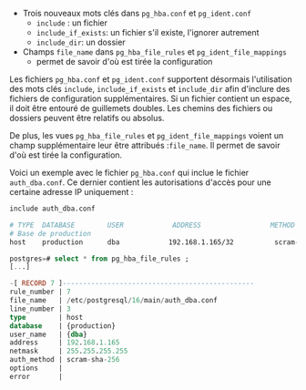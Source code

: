 <!--
Les sources pour ce sujet sont :

* https://git.postgresql.org/gitweb/?p=postgresql.git;a=commit;h=a54b658ce77b6705eb1f997b416c2e820a77946c

Discussion :

* https://postgr.es/m/20220223045959.35ipdsvbxcstrhya@jrouhaud

-->

<div class="slide-content">

  * Trois nouveaux mots clés dans `pg_hba.conf` et `pg_ident.conf`
    + `include` : un fichier
    + `include_if_exists`: un fichier s'il existe, l'ignorer autrement
    + `include_dir`: un dossier
  * Champs `file_name` dans `pg_hba_file_rules` et `pg_ident_file_mappings`
    + permet de savoir d'où est tirée la configuration
</div>

<div class="notes">

Les fichiers `pg_hba.conf` et `pg_ident.conf` supportent désormais l'utilisation
des mots clés `include`, `include_if_exists` et `include_dir` afin d'inclure des
fichiers de configuration supplémentaires. Si un fichier contient un espace, il
doit être entouré de guillemets doubles. Les chemins des fichiers ou dossiers
peuvent être relatifs ou absolus.

De plus, les vues `pg_hba_file_rules` et `pg_ident_file_mappings` voient un
champ supplémentaire leur être attribués :`file_name`. Il permet de savoir d'où
est tirée la configuration.

Voici un exemple avec le fichier `pg_hba.conf` qui inclue le fichier
`auth_dba.conf`. Ce dernier contient les autorisations d'accès pour une certaine
adresse IP uniquement : 

```sh
include auth_dba.conf
```

```sh
# TYPE  DATABASE        USER            ADDRESS                 METHOD
# Base de production  
host    production      dba            192.168.1.165/32          scram-sha-256
```

```sql
postgres=# select * from pg_hba_file_rules ;
[...]

-[ RECORD 7 ]-----------------------------------------------
rule_number | 7
file_name   | /etc/postgresql/16/main/auth_dba.conf
line_number | 3
type        | host
database    | {production}
user_name   | {dba}
address     | 192.168.1.165
netmask     | 255.255.255.255
auth_method | scram-sha-256
options     | 
error       | 
``````

</div>
